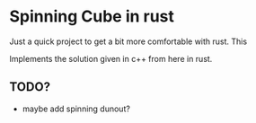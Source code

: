 # Spinning Cube in rust

Just a quick project to get a bit more comfortable with rust. This

Implements the solution given in c++ from here in rust.

## TODO?

- maybe add spinning dunout?
